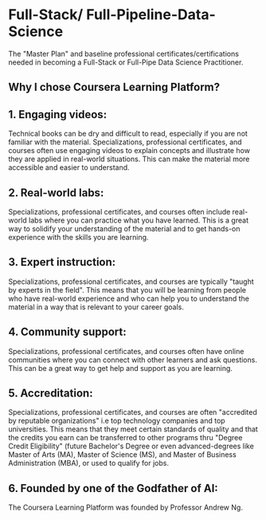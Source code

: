 # Full-Stack/ Full-Pipeline-Data-Science

The "Master Plan" and baseline professional certificates/certifications needed in becoming a Full-Stack or Full-Pipe Data Science Practitioner.

## Why I chose Coursera Learning Platform? 

## 1. Engaging videos: 

Technical books can be dry and difficult to read, especially if you are not familiar with the material. Specializations, professional certificates, and courses often use engaging videos to explain concepts and illustrate how they are applied in real-world situations. This can make the material more accessible and easier to understand.

## 2. Real-world labs:
Specializations, professional certificates, and courses often include real-world labs where you can practice what you have learned. This is a great way to solidify your understanding of the material and to get hands-on experience with the skills you are learning.

## 3. Expert instruction:
Specializations, professional certificates, and courses are typically "taught by experts in the field". This means that you will be learning from people who have real-world experience and who can help you to understand the material in a way that is relevant to your career goals.

## 4. Community support: 
Specializations, professional certificates, and courses often have online communities where you can connect with other learners and ask questions. This can be a great way to get help and support as you are learning.

## 5. Accreditation: 
Specializations, professional certificates, and courses are often "accredited by reputable organizations" i.e top technology companies and top universities. This means that they meet certain standards of quality and that the credits you earn can be transferred to other programs thru "Degree Credit Eligibility" (future Bachelor's Degree or even advanced-degrees like Master of Arts (MA), Master of Science (MS), and Master of Business Administration (MBA), or used to qualify for jobs.

## 6. Founded by one of the Godfather of AI: 
The Coursera Learning Platform was founded by Professor Andrew Ng.

